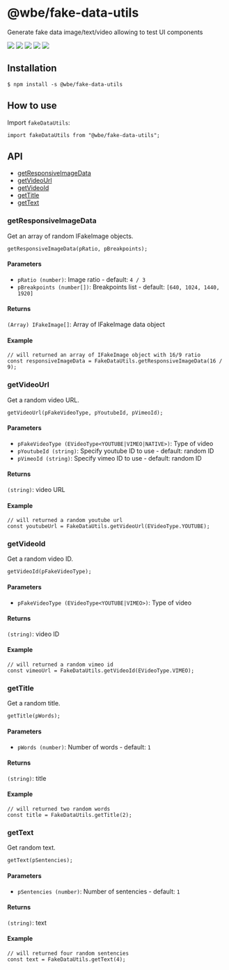 # @wbe/fake-data-utils

Generate fake data image/text/video allowing to test UI components

![](https://img.shields.io/npm/v/@wbe/fake-data-utils/latest.svg)
![](https://img.shields.io/bundlephobia/minzip/@wbe/fake-data-utils.svg)
![](https://img.shields.io/david/willybrauner/libraries.svg?path=packages%2Futils%2Ffake-data-utils)
![](https://img.shields.io/npm/dt/@wbe/fake-data-utils.svg)
![](https://img.shields.io/npm/l/@wbe/fake-data-utils.svg)

## Installation

```shell script
$ npm install -s @wbe/fake-data-utils
```

## How to use

Import `fakeDataUtils`:

```tsx
import fakeDataUtils from "@wbe/fake-data-utils";
```

## API

- [getResponsiveImageData](#getResponsiveImageData)
- [getVideoUrl](#getVideoUrl)
- [getVideoId](#getVideoId)
- [getTitle](#getTitle)
- [getText](#getText)

### <a name="getResponsiveImageData"></a>getResponsiveImageData

Get an array of random IFakeImage objects.

```tsx
getResponsiveImageData(pRatio, pBreakpoints);
```

#### Parameters

- `pRatio (number)`: Image ratio - default: `4 / 3`
- `pBreakpoints (number[])`: Breakpoints list - default: `[640, 1024, 1440, 1920]`

#### Returns

`(Array) IFakeImage[]`: Array of IFakeImage data object

#### Example

```tsx
// will returned an array of IFakeImage object with 16/9 ratio
const responsiveImageData = FakeDataUtils.getResponsiveImageData(16 / 9);
```

### <a name="getVideoUrl"></a>getVideoUrl

Get a random video URL.

```tsx
getVideoUrl(pFakeVideoType, pYoutubeId, pVimeoId);
```

#### Parameters

- `pFakeVideoType (EVideoType<YOUTUBE|VIMEO|NATIVE>)`: Type of video
- `pYoutubeId (string)`: Specify youtube ID to use - default: random ID
- `pVimeoId (string)`: Specify vimeo ID to use - default: random ID

#### Returns

`(string)`: video URL

#### Example

```tsx
// will returned a random youtube url
const youtubeUrl = FakeDataUtils.getVideoUrl(EVideoType.YOUTUBE);
```

### <a name="getVideoId"></a>getVideoId

Get a random video ID.

```tsx
getVideoId(pFakeVideoType);
```

#### Parameters

- `pFakeVideoType (EVideoType<YOUTUBE|VIMEO>)`: Type of video

#### Returns

`(string)`: video ID

#### Example

```tsx
// will returned a random vimeo id
const vimeoUrl = FakeDataUtils.getVideoId(EVideoType.VIMEO);
```

### <a name="getTitle"></a>getTitle

Get a random title.

```tsx
getTitle(pWords);
```

#### Parameters

- `pWords (number)`: Number of words - default: `1`

#### Returns

`(string)`: title

#### Example

```tsx
// will returned two random words
const title = FakeDataUtils.getTitle(2);
```

### <a name="getText"></a>getText

Get random text.

```tsx
getText(pSentencies);
```

#### Parameters

- `pSentencies (number)`: Number of sentencies - default: `1`

#### Returns

`(string)`: text

#### Example

```tsx
// will returned four random sentencies
const text = FakeDataUtils.getText(4);
```
